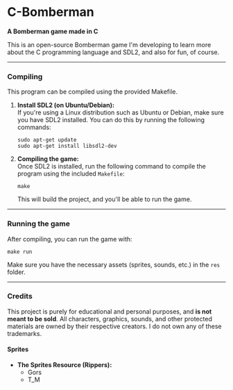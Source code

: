 # C-Bomberman
**A Bomberman game made in C**

This is an open-source Bomberman game I'm developing to learn more about the C programming language and SDL2, and also for fun, of course.

---

### Compiling

This program can be compiled using the provided Makefile.

1. **Install SDL2 (on Ubuntu/Debian):**  
If you're using a Linux distribution such as Ubuntu or Debian, make sure you have SDL2 installed. You can do this by running the following commands:

    ~~~
    sudo apt-get update  
    sudo apt-get install libsdl2-dev
    ~~~

2. **Compiling the game:**  
Once SDL2 is installed, run the following command to compile the program using the included `Makefile`:

    ~~~
    make
    ~~~

   This will build the project, and you'll be able to run the game.

---

### Running the game

After compiling, you can run the game with:

~~~
make run
~~~

Make sure you have the necessary assets (sprites, sounds, etc.) in the `res` folder.

---

### Credits

This project is purely for educational and personal purposes, and **is not meant to be sold**. All characters, graphics, sounds, and other protected materials are owned by their respective creators. I do not own any of these trademarks.

#### Sprites
- **The Sprites Resource (Rippers):**
  - Gors
  - T_M
